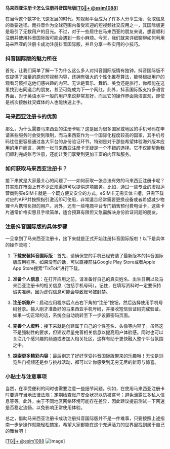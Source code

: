 **马来西亚注册卡怎么注册抖音国际版[[TG💪+ @esim1088](https://t.me/s/esim1088)]**

在当今这个数字化飞速发展的时代，短视频平台成为了许多人分享生活、获取信息的重要途径。而抖音作为全球范围内备受欢迎的短视频社交应用之一，其国际版更是吸引了无数用户的目光。不过，对于一些居住在马来西亚的朋友来说，想要顺利注册并使用抖音国际版可能会遇到一些小麻烦。今天，我们就来详细聊聊如何利用马来西亚的注册卡成功注册抖音国际版，并且分享一些实用的小技巧。

### 抖音国际版的魅力所在

首先，让我们简单了解一下为什么这么多人对抖音国际版情有独钟。抖音国际版不仅提供了海量的原创短视频内容，还拥有强大的个性化推荐算法，能够根据用户的观看习惯推送他们感兴趣的内容。无论是音乐、舞蹈、美食还是旅行，你都能在这里找到志同道合的朋友，甚至可能成为下一个网红。此外，抖音国际版支持多语言界面，对于英语水平一般的用户来说非常友好，而且它的操作界面简洁直观，即使是初次接触社交媒体的人也能快速上手。

### 马来西亚注册卡的优势

那么，为什么需要马来西亚的注册卡呢？这是因为很多国家或地区的手机号码在申请某些服务时会受到限制，而马来西亚作为一个国际化程度较高的国家，其手机号码往往更容易通过各大平台的身份验证环节。特别是对于那些希望体验海外版本应用的用户而言，拥有一张马来西亚注册卡无疑是一个不错的选择。它不仅能帮助我们顺利完成账号注册，还能让我们享受到更加丰富的内容和服务。

### 如何获取马来西亚注册卡？

接下来就是大家最关心的问题了——如何获取一张合法有效的马来西亚注册卡呢？其实现在市面上有不少正规渠道可以提供这项服务。比如，通过一些专业的虚拟运营商购买eSIM卡就是一个既方便又安全的方式。eSIM卡无需实体卡槽，只需下载对应的APP并按照指引激活即可使用，非常适合经常需要更换设备或者希望减少物理卡片携带负担的用户。另外，还有一些电商平台专门销售预付费电话卡，这些卡片通常价格实惠且手续简单，适合预算有限但又急需解决身份验证问题的朋友。

### 注册抖音国际版的具体步骤

一旦拿到了马来西亚注册卡，接下来就是正式开始注册抖音国际版啦！以下是具体的操作流程：

1. **下载安装抖音国际版**：首先，请确保您的手机已经安装了最新版本的抖音国际版应用程序。如果没有的话，可以直接前往Google Play Store或者Apple App Store搜索“TikTok”进行下载。

2. **准备个人信息**：在打开应用之前，请准备好自己的真实姓名、出生日期以及马来西亚注册卡的相关信息（包括手机号码）。记住，在填写资料时一定要保持诚实准确，因为虚假信息可能会导致账号被封禁。

3. **注册新账户**：启动应用程序后点击右下角的“注册”按钮，然后选择使用手机号码登录。输入刚才准备好的马来西亚手机号码，并接收短信验证码完成验证。如果一切正常的话，系统会自动跳转至下一步设置密码页面。

4. **完善个人资料**：接下来就是创建属于自己的个性签名、头像等内容了。虽然这不是强制性的要求，但建议尽量完善相关信息以提高用户体验感。同时也可以关注几个感兴趣的频道或者加入相关社区，这样有助于更快融入整个平台氛围之中。

5. **探索更多精彩内容**：最后别忘了好好享受抖音国际版带来的乐趣哦！无论是浏览热门视频还是参与挑战活动，都可以让你感受到无穷无尽的新奇与惊喜。

### 小贴士与注意事项

当然，在享受便利的同时也需要注意一些细节问题。例如，在使用马来西亚注册卡时要遵守当地法律法规；定期检查账户安全状况以防被盗号；避免泄露过多私人信息等等。此外，由于不同地区网络环境可能存在差异，因此建议提前测试一下网速是否稳定流畅，以免影响正常使用体验。

总之，借助马来西亚注册卡成功注册抖音国际版并不是一件难事，只要按照上述指南一步步操作就能轻松搞定。希望大家都能在这个充满活力的世界里找到属于自己的舞台吧！

[[TG💪+ @esim1088](https://t.me/s/esim1088) ![Image](https://i.postimg.cc/4NQfJmqS/Snipaste-2025-05-13-00-14-12.png)]